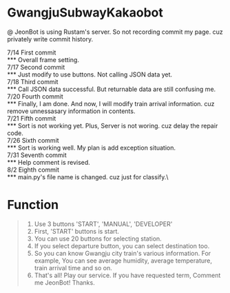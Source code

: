 # GwangjuSubwayKakaobot
@ JeonBot is using Rustam's server. So not recording commit my page. cuz privately write commit history.

7/14 First commit\
***   Overall frame setting.\
7/17 Second commit\
***   Just modify to use buttons. Not calling JSON data yet.\
7/18 Third commit\
***   Call JSON data successful. But returnable data are still confusing me.\
7/20 Fourth commit\
***   Finally, I am done. And now, I will modify train arrival information. cuz remove unnessasary information in contents.\
7/21 Fifth commit\
***   Sort is not working yet. Plus, Server is not woring. cuz delay the repair code.\
7/26 Sixth commit\
***   Sort is working well. My plan is add exception situation.\
7/31 Seventh commit\
***   Help comment is revised.\
8/2 Eighth commit\
***   main.py's file name is changed. cuz just for classify.\

# Function
>  1. Use 3 buttons 'START', 'MANUAL', 'DEVELOPER'
>  2. First, 'START' buttons is start.
>  3. You can use 20 buttons for selecting station.
>  4. If you select departure button, you can select destination too.
>  5. So you can know Gwangju city train's various information.
>     For example, You can see average humidity, average temperature, train arrival time and so on.
>  6. That's all! Play our service.
>     If you have requested term, Comment me JeonBot!
>     Thanks.
